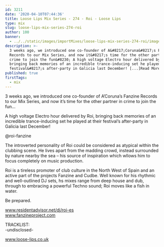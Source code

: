 ```yaml
---
id: 3211
date: '2020-04-10T07:44:36'
title: Loose Lips Mix Series - 274 - Roi - Loose Lips
type: mix
slug: loose-lips-mix-series-274-roi
author: 100
banner:
  - ../../static/images/importMixes/loose-lips-mix-series-274-roi/image3211.jpeg
description: >-
  3 weeks ago, we introduced one co-founder of A&#8217;Coruna&#8217;s Fanzine
  Records to our Mix Series, and now it&#8217;s time for the other partner in
  crime to join the fun&#8230; A high voltage Electro hour delivered by Roi,
  bringing back memories of an incredible trance-inducing set he played at their
  festival&#8217;s after-party in Galicia last December! [...]Read More...
published: true
firstTags:
  - mix
---
```

3 weeks ago, we introduced one co-founder of A’Coruna’s Fanzine Records to our Mix Series, and now it’s time for the other partner in crime to join the fun…

A high voltage Electro hour delivered by Roi, bringing back memories of an incredible trance-inducing set he played at their festival’s after-party in Galicia last December!

@roi-fanzine

The introverted personality of Roi could be considered as atypical within the clubbing scene. He lives apart from the madding crowd, instead surrounded by nature nearby the sea – his source of inspiration which wllows him to focus completely on music production.

Roi is a tireless promoter of club culture in the North West of Spain and an active part of the projects Fanzine and Cudbe. Well known for his rhythmic and well-outlined DJ sets, hs mixes range from deep house and dub, through to embracing a powerful Techno sound; Roi moves like a fish in water.

Be prepared.

www.residentadvisor.net/dj/roi-es  
www.fanzineproject.com

TRACKLIST:  
\-undisclosed-

www.loose-lips.co.uk